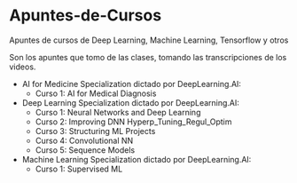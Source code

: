 # Apuntes-de-Cursos
Apuntes de cursos de Deep Learning, Machine Learning, Tensorflow y otros

Son los apuntes que tomo de las clases, tomando las transcripciones de los videos.

* AI for Medicine Specialization dictado por DeepLearning.AI:
  - Curso 1: AI for Medical Diagnosis
* Deep Learning Specialization dictado por DeepLearning.AI:
  - Curso 1: Neural Networks and Deep Learning
  - Curso 2: Improving DNN Hyperp_Tuning_Regul_Optim
  - Curso 3: Structuring ML Projects
  - Curso 4: Convolutional NN
  - Curso 5: Sequence Models
* Machine Learning Specialization dictado por DeepLearning.AI:
  - Curso 1: Supervised ML
